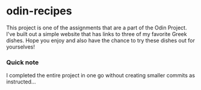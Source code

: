 # odin-recipes

This project is one of the assignments that are a part of the Odin Project.
I've built out a simple website that has links to three of my favorite Greek dishes. Hope you enjoy and also have the chance to try these dishes out for yourselves!

### Quick note

I completed the entire project in one go without creating smaller commits as instructed...